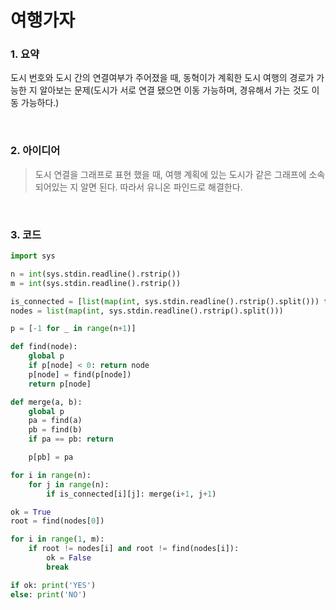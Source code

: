 # 여행가자

### 1. 요약

도시 번호와 도시 간의 연결여부가 주어졌을 때, 동혁이가 계획한 도시 여행의 경로가 가능한 지 알아보는 문제(도시가 서로 연결 됐으면 이동 가능하며, 경유해서 가는 것도 이동 가능하다.)

<br/>

### 2. 아이디어

> 도시 연결을 그래프로 표현 했을 때, 여행 계획에 있는 도시가 같은 그래프에 소속 되어있는 지 알면 된다. 따라서 유니온 파인드로 해결한다.

<br/>

### 3. 코드

```python
import sys

n = int(sys.stdin.readline().rstrip())
m = int(sys.stdin.readline().rstrip())

is_connected = [list(map(int, sys.stdin.readline().rstrip().split())) for _ in range(n)]
nodes = list(map(int, sys.stdin.readline().rstrip().split()))

p = [-1 for _ in range(n+1)]

def find(node):
    global p
    if p[node] < 0: return node
    p[node] = find(p[node])
    return p[node]

def merge(a, b):
    global p
    pa = find(a)
    pb = find(b)
    if pa == pb: return

    p[pb] = pa

for i in range(n):
    for j in range(n):
        if is_connected[i][j]: merge(i+1, j+1)

ok = True
root = find(nodes[0])

for i in range(1, m):
    if root != nodes[i] and root != find(nodes[i]):
        ok = False
        break  

if ok: print('YES')
else: print('NO')
```

